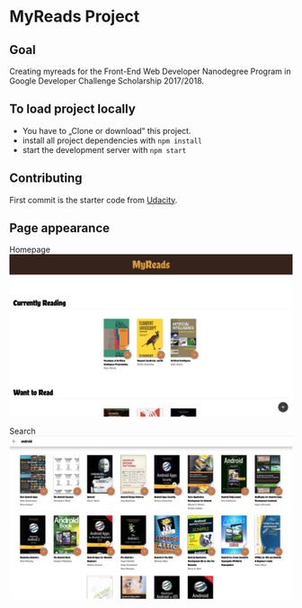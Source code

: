 # MyReads Project

## Goal
Creating myreads for the Front-End Web Developer Nanodegree Program in Google Developer Challenge Scholarship 2017/2018.

## To load project locally
* You have to „Clone or download” this project.
* install all project dependencies with `npm install`
* start the development server with `npm start`

## Contributing
First commit is the starter code from [Udacity](https://github.com/udacity/reactnd-project-myreads-starter).

## Page appearance 
Homepage
![main](images/main.png)

Search
![search](images/search.png)
